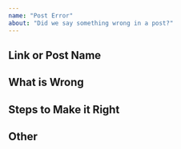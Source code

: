 ```yaml
---
name: "Post Error"
about: "Did we say something wrong in a post?"
---
```


<!--
  If you think we said something wrong or half way through, leave us a comment
  here.

  Try to explaing as best as you can why it's wrong and how we can make it right.
-->

## Link or Post Name

<!--
  Please paste the post link or name here.
-->

## What is Wrong

<!--
  What you think is wrong and how you came to this conclusion?
-->

## Steps to Make it Right

<!--
  Describe the steps you think will make the post right.

  Screenshots can also be included if they help illustrate a behavior.
-->

## Other

<!--
  NOTE: Please provide a code repository, gist, code snippet, sample files, 
  screenshots, or anything else you think will aid in explaining the issue.
-->
